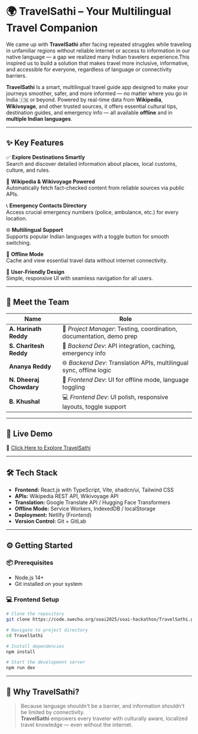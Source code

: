 # 🌍 TravelSathi – Your Multilingual Travel Companion

We came up with **TravelSathi** after facing repeated struggles while traveling in unfamiliar regions without reliable internet or access to information in our native language — a gap we realized many Indian travelers experience.This inspired us to build a solution that makes travel more inclusive, informative, and accessible for everyone, regardless of language or connectivity barriers.

**TravelSathi**   Is  a  smart, multilingual travel guide app designed to make your journeys smoother, safer, and more informed — no matter where you go in India 🇮🇳 or beyond. Powered by real-time data from **Wikipedia**, **Wikivoyage**, and other trusted sources, it offers essential cultural tips, destination guides, and emergency info — all available **offline** and in **multiple Indian languages**.

---

## ✨ Key Features

✅ **Explore Destinations Smartly**  
Search and discover detailed information about places, local customs, culture, and rules.

🧠 **Wikipedia & Wikivoyage Powered**  
Automatically fetch fact-checked content from reliable sources via public APIs.

📞 **Emergency Contacts Directory**  
Access crucial emergency numbers (police, ambulance, etc.) for every location.


🌐 **Multilingual Support**  
Supports popular Indian languages with a toggle button for smooth switching.

📴 **Offline Mode**  
Cache and view essential travel data without internet connectivity.

🧭 **User-Friendly Design**  
Simple, responsive UI with seamless navigation for all users.

---

## 👥 Meet the Team

| Name                  |            Role                                                                 |
|-----------------------|----------------------------------------------------------------------|
| **A. Harinath Reddy** | 🧠 *Project Manager*: Testing, coordination, documentation, demo prep |
| **S. Charitesh Reddy**| 🔧 *Backend Dev*: API integration, caching, emergency info            |
| **Ananya Reddy**      | 🌐 *Backend Dev*: Translation APIs, multilingual sync, offline logic  |
| **N. Dheeraj Chowdary**| 🎨 *Frontend Dev*: UI for offline mode, language toggling            |
| **B. Khushal**        | 💻 *Frontend Dev*: UI polish, responsive layouts, toggle support      |

---


## 🚀 Live Demo

🔗 [Click Here to Explore TravelSathi](https://travel-sathi-lake.vercel.app/)  

---

## 🛠️ Tech Stack

- **Frontend:** React.js with TypeScript, Vite, shadcn/ui, Tailwind CSS
- **APIs:** Wikipedia REST API, Wikivoyage API  
- **Translation:** Google Translate API / Hugging Face Transformers  
- **Offline Mode:** Service Workers, IndexedDB / localStorage  
- **Deployment:** Netlify (Frontend)  
- **Version Control:** Git + GitLab  

---

## ⚙️ Getting Started

### 📦 Prerequisites

- Node.js 14+  
- Git installed on your system

### 💻 Frontend Setup

```bash
# Clone the repository
git clone https://code.swecha.org/soai2025/soai-hackathon/TravelSathi.git

# Navigate to project directory
cd TravelSathi

# Install dependencies
npm install

# Start the development server
npm run dev
```

---

## 🧳 Why TravelSathi?

> Because language shouldn't be a barrier, and information shouldn't be limited by connectivity.  
**TravelSathi** empowers every traveler with culturally aware, localized travel knowledge — even without the internet.
